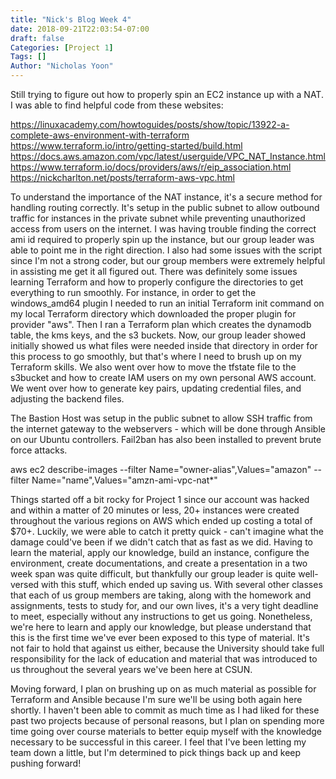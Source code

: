 ```yaml
---
title: "Nick's Blog Week 4"
date: 2018-09-21T22:03:54-07:00
draft: false
Categories: [Project 1]
Tags: []
Author: "Nicholas Yoon"
---
```

Still trying to figure out how to properly spin an EC2 instance up with a NAT. I was able to find helpful code from these websites:

https://linuxacademy.com/howtoguides/posts/show/topic/13922-a-complete-aws-environment-with-terraform
https://www.terraform.io/intro/getting-started/build.html
https://docs.aws.amazon.com/vpc/latest/userguide/VPC_NAT_Instance.html
https://www.terraform.io/docs/providers/aws/r/eip_association.html
https://nickcharlton.net/posts/terraform-aws-vpc.html

To understand the importance of the NAT instance, it's a secure method for handling routing correctly. It's setup in the public subnet to allow outbound traffic for instances in the private subnet while preventing unauthorized access from users on the internet. I was having trouble finding the correct ami id required to properly spin up the instance, but our group leader was able to point me in the right direction. I also had some issues with the script since I'm not a strong coder, but our group members were extremely helpful in assisting me get it all figured out. There was definitely some issues learning Terraform and how to properly configure the directories to get everything to run smoothly. For instance, in order to get the windows_amd64 plugin I needed to run an initial Terraform init command on my local Terraform directory which downloaded the proper plugin for provider "aws". Then I ran a Terraform plan which creates the dynamodb table, the kms keys, and the s3 buckets. Now, our group leader showed initially showed us what files were needed inside that directory in order for this process to go smoothly, but that's where I need to brush up on my Terraform skills. We also went over how to move the tfstate file to the s3bucket and how to create IAM users on my own personal AWS account. We went over how to generate key pairs, updating credential files, and adjusting the backend files.    

The Bastion Host was setup in the public subnet to allow SSH traffic from the internet gateway to the webservers - which will be done through Ansible on our Ubuntu controllers. Fail2ban has also been installed to prevent brute force attacks.  

aws ec2 describe-images --filter Name="owner-alias",Values="amazon" --filter
Name="name",Values="amzn-ami-vpc-nat*"

Things started off a bit rocky for Project 1 since our account was hacked and within a matter of 20 minutes or less, 20+ instances were created throughout the various regions on AWS which ended up costing a total of $70+. Luckily, we were able to catch it pretty quick - can't imagine what the damage could've been if we didn't catch that as fast as we did. Having to learn the material, apply our knowledge, build an instance, configure the environment, create documentations, and create a presentation in a two week span was quite difficult, but thankfully our group leader is quite well-versed with this stuff, which ended up saving us. With several other classes that each of us group members are taking, along with the homework and assignments, tests to study for, and our own lives, it's a very tight deadline to meet, especially without any instructions to get us going. Nonetheless, we're here to learn and apply our knowledge, but please understand that this is the first time we've ever been exposed to this type of material. It's not fair to hold that against us either, because the University should take full responsibility for the lack of education and material that was introduced to us throughout the several years we've been here at CSUN.

Moving forward, I plan on brushing up on as much material as possible for Terraform and Ansible because I'm sure we'll be using both again here shortly. I haven't been able to commit as much time as I had liked for these past two projects because of personal reasons, but I plan on spending more time going over course materials to better equip myself with the knowledge necessary to be successful in this career. I feel that I've been letting my team down a little, but I'm determined to pick things back up and keep pushing forward!


